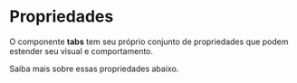 # Propriedades

O componente **tabs** tem seu próprio conjunto de propriedades que podem estender seu visual e comportamento. 

Saiba mais sobre essas propriedades abaixo.